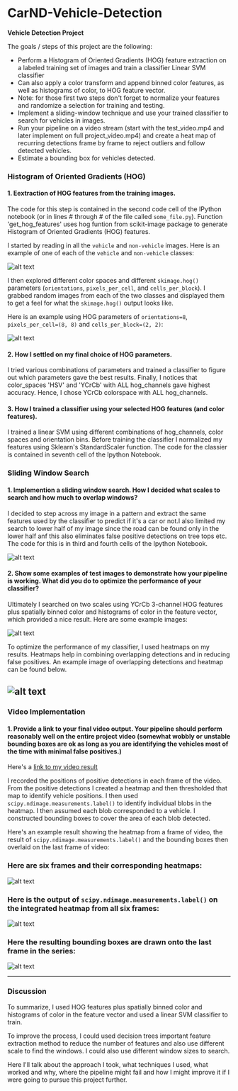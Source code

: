 # CarND-Vehicle-Detection


**Vehicle Detection Project**

The goals / steps of this project are the following:

* Perform a Histogram of Oriented Gradients (HOG) feature extraction on a labeled training set of images and train a classifier Linear SVM classifier
* Can also apply a color transform and append binned color features, as well as histograms of color, to HOG feature vector. 
* Note: for those first two steps don't forget to normalize your features and randomize a selection for training and testing.
* Implement a sliding-window technique and use your trained classifier to search for vehicles in images.
* Run your pipeline on a video stream (start with the test_video.mp4 and later implement on full project_video.mp4) and create a heat map of recurring detections frame by frame to reject outliers and follow detected vehicles.
* Estimate a bounding box for vehicles detected.

[//]: # (Image References)
[image1]: ./output_images/Car_and_nonCar_Images.png
[image2]: ./output_images/HOG_Visualization.png
[image3]: ./output_images/Sliding_Windows_on_Test_Image.png
[image4]: ./output_images/bboxes_of_Cars_on_Test_Image.png
[image5]: ./output_images/bboxes_and_heatmap_on_Test_Image.png
[image6]: ./output_images/Heatmap_on_Test_Image.png
[image7]: ./output_images/Label_Image.png
[image8]: ./output_images/Vehicle_Detection_on_Test_Images.png
[video1]: ./project_video.mp4


### Histogram of Oriented Gradients (HOG)

#### 1. Eextraction of HOG features from the training images.

The code for this step is contained in the second code cell of the IPython notebook (or in lines # through # of the file called `some_file.py`). Function 'get_hog_features' uses hog funtion from  scikit-image package to generate Histogram of Oriented Gradients (HOG) features.

I started by reading in all the `vehicle` and `non-vehicle` images.  Here is an example of one of each of the `vehicle` and `non-vehicle` classes:

![alt text][image1]

I then explored different color spaces and different `skimage.hog()` parameters (`orientations`, `pixels_per_cell`, and `cells_per_block`).  I grabbed random images from each of the two classes and displayed them to get a feel for what the `skimage.hog()` output looks like.

Here is an example using HOG parameters of `orientations=8`, `pixels_per_cell=(8, 8)` and `cells_per_block=(2, 2)`:


![alt text][image2]

#### 2. How I settled on my final choice of HOG parameters.

I tried various combinations of parameters and trained a classifier to figure out which parameters gave the best results. Finally, I notices that color_spaces 'HSV' and 'YCrCb' with ALL hog_channels gave highest accuracy. Hence, I chose YCrCb colorspace with ALL hog_channels.

#### 3. How I trained a classifier using your selected HOG features (and color features).

I trained a linear SVM using different combinations of hog_channels, color spaces and orientation bins. Before training the classifier I normalized my features using Sklearn's StandardScaler function. The code for the classier is contained in seventh cell of the Ipython Notebook. 

### Sliding Window Search

#### 1. Implemention a sliding window search.  How I decided what scales to search and how much to overlap windows?

I decided to step across my image in a pattern and extract the same features used by the classifier to predict if it's a car or not.I also limited my search to lower half of my image since the road can be found only in the lower half anf this also eliminates false positive detections on tree tops etc. The code for this is in third and fourth cells of the Ipython Notebook.

![alt text][image3]

#### 2. Show some examples of test images to demonstrate how your pipeline is working.  What did you do to optimize the performance of your classifier?

Ultimately I searched on two scales using YCrCb 3-channel HOG features plus spatially binned color and histograms of color in the feature vector, which provided a nice result.  Here are some example images:

![alt text][image4]

To optimize the performance of my classifier, I used heatmaps on my results. Heatmaps help in combining overlapping detections and in reducing false positives. An example image of overlapping detections and heatmap can be found below.

![alt text][image5]
---

### Video Implementation

#### 1. Provide a link to your final video output.  Your pipeline should perform reasonably well on the entire project video (somewhat wobbly or unstable bounding boxes are ok as long as you are identifying the vehicles most of the time with minimal false positives.)
Here's a [link to my video result](./project_video.mp4)


I recorded the positions of positive detections in each frame of the video.  From the positive detections I created a heatmap and then thresholded that map to identify vehicle positions.  I then used `scipy.ndimage.measurements.label()` to identify individual blobs in the heatmap.  I then assumed each blob corresponded to a vehicle.  I constructed bounding boxes to cover the area of each blob detected.  

Here's an example result showing the heatmap from a frame of video, the result of `scipy.ndimage.measurements.label()` and the bounding boxes then overlaid on the last frame of video:

### Here are six frames and their corresponding heatmaps:

![alt text][image6]

### Here is the output of `scipy.ndimage.measurements.label()` on the integrated heatmap from all six frames:
![alt text][image7]

### Here the resulting bounding boxes are drawn onto the last frame in the series:
![alt text][image8]


---

### Discussion

To summarize, I used HOG features plus spatially binned color and histograms of color in the feature vector and used a linear SVM classifier to train.

To improve the process, I could used decision trees important feature extraction  method to reduce the number of features and also use different scale to find the windows. I could also use different window sizes to search. 

Here I'll talk about the approach I took, what techniques I used, what worked and why, where the pipeline might fail and how I might improve it if I were going to pursue this project further.  

